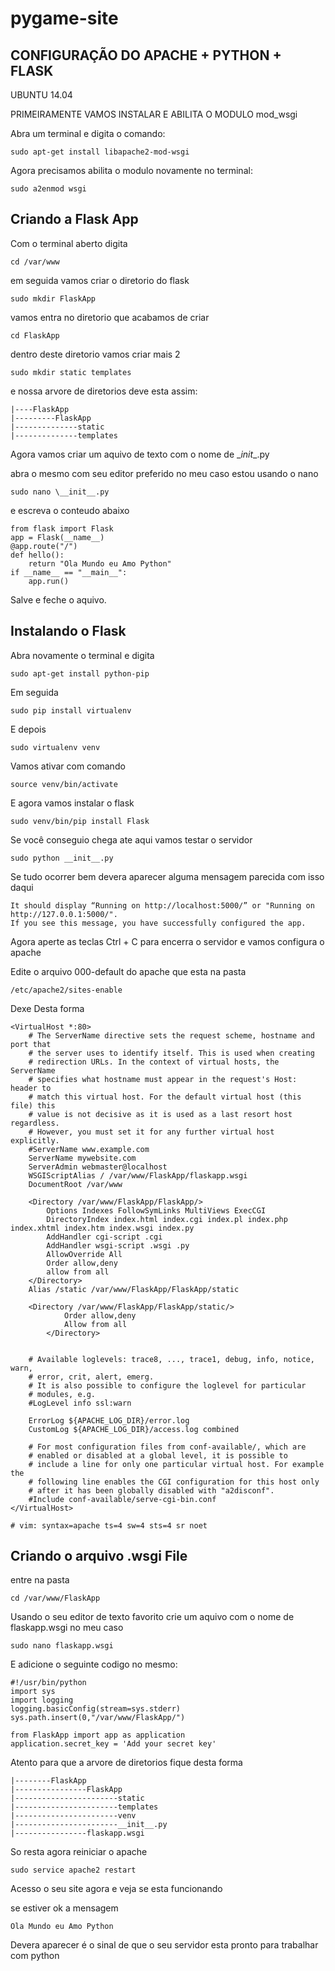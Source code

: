 pygame-site
===========



CONFIGURAÇÃO DO APACHE + PYTHON + FLASK
----------------------------------------

UBUNTU 14.04

PRIMEIRAMENTE VAMOS INSTALAR  E ABILITA O MODULO mod_wsgi

Abra um terminal e digita o comando:

    sudo apt-get install libapache2-mod-wsgi 

Agora precisamos abilita o modulo novamente no terminal:

    sudo a2enmod wsgi

Criando a Flask App
-------------------

Com o terminal aberto digita

    cd /var/www

em seguida vamos criar o diretorio do flask

    sudo mkdir FlaskApp

vamos entra no diretorio que acabamos de criar

    cd FlaskApp

dentro deste diretorio vamos criar mais 2 

    sudo mkdir static templates


e nossa arvore de diretorios deve esta assim:

    |----FlaskApp
    |---------FlaskApp
    |--------------static
    |--------------templates

Agora vamos criar um aquivo de texto com o nome de \__init__.py

abra o mesmo com seu editor preferido no meu caso estou usando o nano


    sudo nano \__init__.py


e escreva o conteudo abaixo

    from flask import Flask
    app = Flask(__name__)
    @app.route("/")
    def hello():
        return "Ola Mundo eu Amo Python"
    if __name__ == "__main__":
        app.run()
        
Salve e feche o aquivo.

Instalando o Flask
------------------

Abra novamente o terminal e digita

    sudo apt-get install python-pip 

Em seguida

    sudo pip install virtualenv 

E depois

    sudo virtualenv venv
    
Vamos ativar com comando

    source venv/bin/activate
   
E agora vamos instalar o flask

    sudo venv/bin/pip install Flask
    
Se você conseguio chega ate aqui vamos testar o servidor

    sudo python __init__.py 

Se tudo ocorrer bem devera aparecer alguma mensagem parecida com isso daqui

    It should display “Running on http://localhost:5000/” or "Running on http://127.0.0.1:5000/". 
    If you see this message, you have successfully configured the app.
    
Agora aperte as teclas Ctrl + C para encerra o servidor e vamos configura o apache

Edite o arquivo 000-default do apache que esta na pasta

    /etc/apache2/sites-enable
    
Dexe Desta forma

    <VirtualHost *:80>
        # The ServerName directive sets the request scheme, hostname and port that
        # the server uses to identify itself. This is used when creating
        # redirection URLs. In the context of virtual hosts, the ServerName
        # specifies what hostname must appear in the request's Host: header to
        # match this virtual host. For the default virtual host (this file) this
        # value is not decisive as it is used as a last resort host regardless.
        # However, you must set it for any further virtual host explicitly.
        #ServerName www.example.com
        ServerName mywebsite.com
        ServerAdmin webmaster@localhost
        WSGIScriptAlias / /var/www/FlaskApp/flaskapp.wsgi
        DocumentRoot /var/www
    
        <Directory /var/www/FlaskApp/FlaskApp/>
            Options Indexes FollowSymLinks MultiViews ExecCGI
            DirectoryIndex index.html index.cgi index.pl index.php index.xhtml index.htm index.wsgi index.py
            AddHandler cgi-script .cgi
            AddHandler wsgi-script .wsgi .py
            AllowOverride All
            Order allow,deny
            allow from all
        </Directory>
        Alias /static /var/www/FlaskApp/FlaskApp/static
    
        <Directory /var/www/FlaskApp/FlaskApp/static/>
                Order allow,deny
                Allow from all
            </Directory>
    
    
        # Available loglevels: trace8, ..., trace1, debug, info, notice, warn,
        # error, crit, alert, emerg.
        # It is also possible to configure the loglevel for particular
        # modules, e.g.
        #LogLevel info ssl:warn
    
        ErrorLog ${APACHE_LOG_DIR}/error.log
        CustomLog ${APACHE_LOG_DIR}/access.log combined
    
        # For most configuration files from conf-available/, which are
        # enabled or disabled at a global level, it is possible to
        # include a line for only one particular virtual host. For example the
        # following line enables the CGI configuration for this host only
        # after it has been globally disabled with "a2disconf".
        #Include conf-available/serve-cgi-bin.conf
    </VirtualHost>
    
    # vim: syntax=apache ts=4 sw=4 sts=4 sr noet
    
    
Criando o arquivo .wsgi File
------------------------------

entre na pasta

    cd /var/www/FlaskApp
    
Usando o seu editor de texto favorito crie um aquivo com o nome de flaskapp.wsgi  no meu caso


    sudo nano flaskapp.wsgi
    
E adicione o seguinte codigo no mesmo:

    #!/usr/bin/python
    import sys
    import logging
    logging.basicConfig(stream=sys.stderr)
    sys.path.insert(0,"/var/www/FlaskApp/")
    
    from FlaskApp import app as application
    application.secret_key = 'Add your secret key'
    
    
Atento para que a arvore de diretorios fique desta forma

    |--------FlaskApp
    |----------------FlaskApp
    |-----------------------static
    |-----------------------templates
    |-----------------------venv
    |-----------------------__init__.py
    |----------------flaskapp.wsgi
    
    

So resta agora reiniciar o apache


    sudo service apache2 restart
    
Acesso o seu site agora e veja se esta funcionando 

se estiver ok a mensagem 
    
    Ola Mundo eu Amo Python
    
Devera aparecer é o sinal de que o seu servidor esta pronto para trabalhar com python





